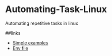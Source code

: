 # Automating-Task-Linux
Automating repetitive tasks in linux


##links

- [Simple examples](https://www.devmedia.com.br/introducao-ao-shell-script-no-linux/25778)
- [Env file](https://www.cyberciti.biz/tips/finding-bash-perl-python-portably-using-env.html)